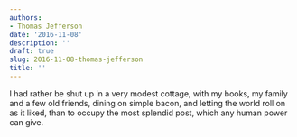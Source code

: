 ```yaml
---
authors:
- Thomas Jefferson
date: '2016-11-08'
description: ''
draft: true
slug: 2016-11-08-thomas-jefferson
title: ''
---
```

I had rather be shut up in a very modest cottage, with my books, my family and a few old friends, dining on simple bacon, and letting the world roll on as it liked, than to occupy the most splendid post, which any human power can give.



